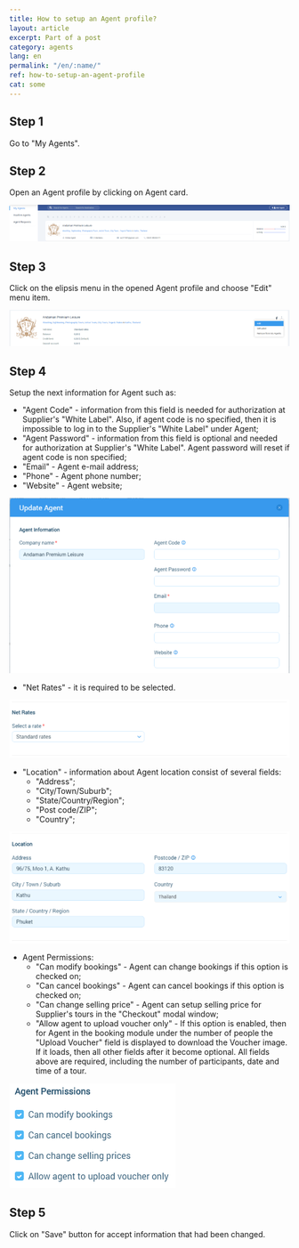 ```yaml
---
title: How to setup an Agent profile?
layout: article
excerpt: Part of a post
category: agents
lang: en
permalink: "/en/:name/"
ref: how-to-setup-an-agent-profile
cat: some
---
```


## **Step 1**

Go to "My Agents".

## **Step 2**

Open an Agent profile by clicking on Agent card.

![How_to_setup_an_agent_profile1](/assets/images/how_to_setup_an_agent_profile1.png)

## **Step 3**

Click on the elipsis menu in the opened Agent profile and choose "Edit" menu item.

![How_to_setup_an_agent_profile2](/assets/images/how_to_setup_an_agent_profile2.png)

## **Step 4**

Setup the next information for Agent such as:
- "Agent Code" - information from this field is needed for authorization at Supplier's "White Label". Also, if agent code is no specified, then it is impossible to log in to the Supplier's "White Label" under Agent;
- "Agent Password" - information from this field is optional and needed for authorization at Supplier's "White Label". Agent password will reset if agent code is non specified;
- "Email" - Agent e-mail address;
- "Phone" - Agent phone number;
- "Website" - Agent website;

![How_to_setup_an_agent_profile3](/assets/images/how_to_setup_an_agent_profile3.png)

- "Net Rates" - it is required to be selected.

![How_to_setup_an_agent_profile4](/assets/images/how_to_setup_an_agent_profile4.png)

- "Location" - information about Agent location consist of several fields:
  - "Address";
  - "City/Town/Suburb";
  - "State/Country/Region";
  - "Post code/ZIP";
  - "Country";
  
![How_to_setup_an_agent_profile5](/assets/images/how_to_setup_an_agent_profile5.png)

- Agent Permissions:
  - "Can modify bookings" - Agent can change bookings if this option is checked on;
  - "Can cancel bookings" - Agent can cancel bookings if this option is checked on;
  - "Can change selling price" - Agent can setup selling price for Supplier's tours in the "Checkout" modal window;
  - "Allow agent to upload voucher only" - If this option is enabled, then for Agent in the booking module under the number of people the "Upload Voucher" field is displayed to download the Voucher image. If it loads, then all other fields after it become optional. All fields above are required, including the number of participants, date and time of a tour.
  
![How_to_setup_an_agent_profile6](/assets/images/how_to_setup_an_agent_profile6.png)
  
## **Step 5**
  
Click on "Save" button for accept information that had been changed.